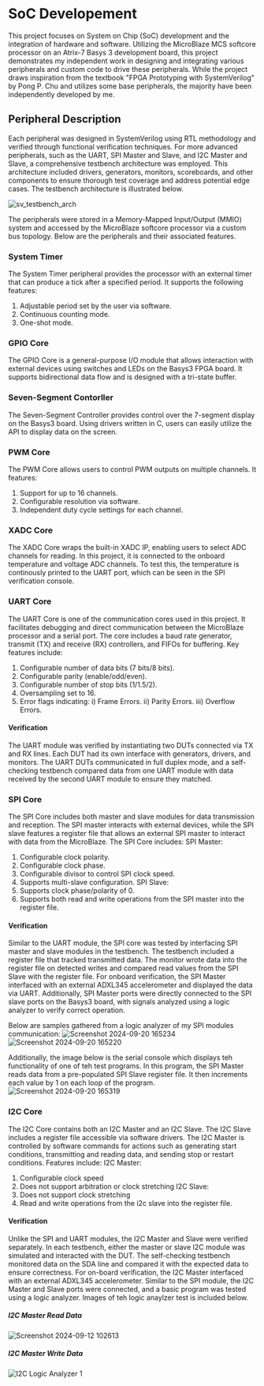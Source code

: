 # SoC Developement
This project focuses on System on Chip (SoC) development and the integration of hardware and software. Utilizing the MicroBlaze MCS softcore processor on an Atrix-7 Basys 3 development board, this project demonstrates my independent work in designing and integrating various peripherals and custom code to drive these peripherals. While the project draws inspiration from the textbook "FPGA Prototyping with SystemVerilog" by Pong P. Chu and utilizes some base peripherals, the majority have been independently developed by me.

## Peripheral Description
Each peripheral was designed in SystemVerilog using RTL methodology and verified through functional verification techniques. For more advanced peripherals, such as the UART, SPI Master and Slave, and I2C Master and Slave, a comprehensive testbench architecture was employed. This architecture included drivers, generators, monitors, scoreboards, and other components to ensure thorough test coverage and address potential edge cases. The testbench architecture is illustrated below.

![sv_testbench_arch](https://github.com/user-attachments/assets/a600b3f6-5812-4f28-bf09-36981ca18c26)

The peripherals were stored in a Memory-Mapped Input/Output (MMIO) system and accessed by the MicroBlaze softcore processor via a custom bus topology. Below are the peripherals and their associated features.

### System Timer
The System Timer peripheral provides the processor with an external timer that can produce a tick after a specified period. It supports the following features:
  1) Adjustable period set by the user via software.
  2) Continuous counting mode.
  3) One-shot mode.

### GPIO Core
The GPIO Core is a general-purpose I/O module that allows interaction with external devices using switches and LEDs on the Basys3 FPGA board. It supports bidirectional data flow and is designed with a tri-state buffer.

### Seven-Segment Contorller
The Seven-Segment Controller provides control over the 7-segment display on the Basys3 board. Using drivers written in C, users can easily utilize the API to display data on the screen.

### PWM Core
The PWM Core allows users to control PWM outputs on multiple channels. It features:
  1) Support for up to 16 channels.
  2) Configurable resolution via software.
  3) Independent duty cycle settings for each channel.

### XADC Core
The XADC Core wraps the built-in XADC IP, enabling users to select ADC channels for reading. In this project, it is connected to the onboard temperature and voltage ADC channels. To test this, the temperature is continously printed to the UART port, which can be seen in the SPI verification console.

### UART Core
The UART Core is one of the communication cores used in this project. It facilitates debugging and direct communication between the MicroBlaze processor and a serial port. The core includes a baud rate generator, transmit (TX) and receive (RX) controllers, and FIFOs for buffering. Key features include:
  1) Configurable number of data bits (7 bits/8 bits).
  2) Configurable parity (enable/odd/even).
  3) Configurable number of stop bits (1/1.5/2).
  4) Oversampling set to 16.
  5) Error flags indicating:
       i) Frame Errors.
       ii) Parity Errors.
       iii) Overflow Errors.

#### Verification
The UART module was verified by instantiating two DUTs connected via TX and RX lines. Each DUT had its own interface with generators, drivers, and monitors. The UART DUTs communicated in full duplex mode, and a self-checking testbench compared data from one UART module with data received by the second UART module to ensure they matched.

### SPI Core
The SPI Core includes both master and slave modules for data transmission and reception. The SPI master interacts with external devices, while the SPI slave features a register file that allows an external SPI master to interact with data from the MicroBlaze. The SPI Core includes:
SPI Master:
  1) Configurable clock polarity.
  2) Configurable clock phase.
  3) Configurable divisor to control SPI clock speed.
  4) Supports multi-slave configuration.
SPI Slave:
  1) Supports clock phase/polarity of 0.
  2) Supports both read and write operations from the SPI master into the register file.

#### Verification
Similar to the UART module, the SPI core was tested by interfacing SPI master and slave modules in the testbench. The testbench included a register file that tracked transmitted data. The monitor wrote data into the register file on detected writes and compared read values from the SPI Slave with the register file. For onboard verification, the SPI Master interfaced with an external ADXL345 accelerometer and displayed the data via UART. Additionally, SPI Master ports were directly connected to the SPI slave ports on the Basys3 board, with signals analyzed using a logic analyzer to verify correct operation.

Below are samples gathered from a logic analyzer of my SPI modules communication:
![Screenshot 2024-09-20 165234](https://github.com/user-attachments/assets/9c8abce6-5dbd-4148-b76c-a8ecd7c773f8)
![Screenshot 2024-09-20 165220](https://github.com/user-attachments/assets/dbe12ce7-b5e0-4f3d-bfd8-e27471ad8e27)

Additionally, the image below is the serial console which displays teh functionality of one of teh test programs. In this program, the SPI Master reads data from a pre-populated SPI Slave register file. It then increments each value by 1 on each loop of the program.
![Screenshot 2024-09-20 165319](https://github.com/user-attachments/assets/65844dfe-042c-4e5d-b3cb-c38b092b9e13)


### I2C Core
The I2C Core contains both an I2C Master and an I2C Slave. The I2C Slave includes a register file accessible via software drivers. The I2C Master is controlled by software commands for actions such as generating start conditions, transmitting and reading data, and sending stop or restart conditions. Features include:
I2C Master:
  1) Configurable clock speed
  2) Does not support arbitration or clock stretching
I2C Slave:
  1) Does not support clock stretching
  2) Read and write operations from the i2c slave into the register file.

#### Verification 
Unlike the SPI and UART modules, the I2C Master and Slave were verified separately. In each testbench, either the master or slave I2C module was simulated and interacted with the DUT. The self-checking testbench monitored data on the SDA line and compared it with the expected data to ensure correctness. For on-board verification, the I2C Master interfaced with an external ADXL345 accelerometer. Similar to the SPI module, the I2C Master and Slave ports were connected, and a basic program was tested using a logic analyzer. Images of teh logic anaylzer test is included below.

##### I2C Master Read Data

![Screenshot 2024-09-12 102613](https://github.com/user-attachments/assets/3272a511-37ce-4920-af30-e0acd60d225c)

##### I2C Master Write Data

![I2C Logic Analyzer 1](https://github.com/user-attachments/assets/4e59a045-442e-495f-8a5f-45008458c705)

